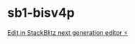 # sb1-bisv4p

[Edit in StackBlitz next generation editor ⚡️](https://stackblitz.com/~/github.com/Paras3439/sb1-bisv4p)